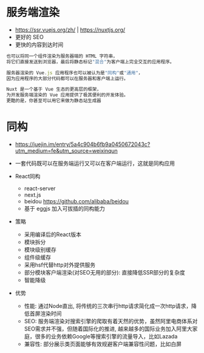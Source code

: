 # 服务端渲染

- <https://ssr.vuejs.org/zh/> | <https://nuxtjs.org/>
- 更好的 SEO
- 更快的内容到达时间

```javascript
也可以将同一个组件渲染为服务器端的 HTML 字符串，
将它们直接发送到浏览器，最后将静态标记"混合"为客户端上完全交互的应用程序。

服务器渲染的 Vue.js 应用程序也可以被认为是"同构"或"通用"，
因为应用程序的大部分代码都可以在服务器和客户端上运行。

Nuxt 是一个基于 Vue 生态的更高层的框架，
为开发服务端渲染的 Vue 应用提供了极其便利的开发体验。
更酷的是，你甚至可以用它来做为静态站生成器
```

# 同构

- <https://juejin.im/entry/5a4c904b6fb9a0450672043c?utm_medium=fe&utm_source=weixinqun>
- 一套代码既可以在服务端运行又可以在客户端运行，这就是同构应用
- React同构

  - react-server
  - next.js
  - beidou <https://github.com/alibaba/beidou>
  - 基于 eggjs 加入可拔插的同构能力

- 策略

  - 采用编译后的React版本
  - 模块拆分
  - 模块级别缓存
  - 组件级缓存
  - 采用hsf代替http对外提供服务
  - 部分模块客户端渲染(对SEO无用的部分): 直接降低SSR部分的复杂度
  - 智能降级

- 优势

  - 性能: 通过Node直出, 将传统的三次串行http请求简化成一次http请求，降低首屏渲染时间
  - SEO: 服务端渲染对搜索引擎的爬取有着天然的优势，虽然阿里电商体系对SEO需求并不强，但随着国际化的推进, 越来越多的国际业务加入阿里大家庭，很多的业务依赖Google等搜索引擎的流量导入，比如Lazada
  - 兼容性: 部分展示类页面能够有效规避客户端兼容性问题，比如白屏
